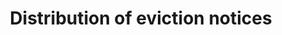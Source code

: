 ---
layout: data
title: Distribution of eviction notices
"chart-title": "Distribution of fault and no-fault eviction notices over time: all eviction notices, 1997-2014 Q2"
category: "Rent-Control"
"policy-link": "http://jasonlally.com/housing-policy-hub/policies/inclusionary-housing/"
data: rent-control/eviction_notices_distribution.csv
column: Year
source: "San Francisco Rent Board of Arbitration"
published: true
type: bar
scale: "5"
colors: Blues
"axis-type": category
"y-format": "%"
---